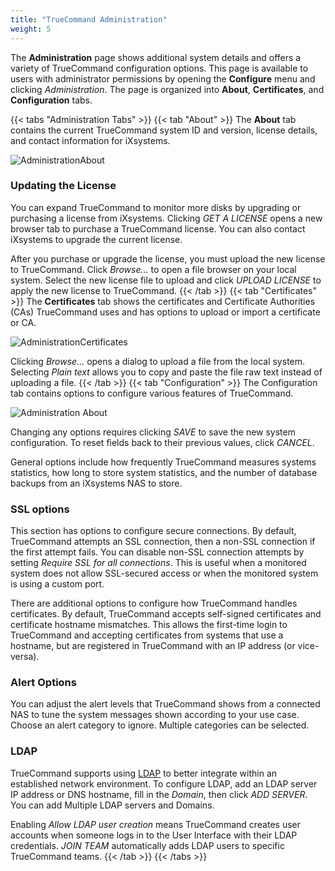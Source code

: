 ```yaml
---
title: "TrueCommand Administration"
weight: 5
---
```


The **Administration** page shows additional system details and offers a variety of TrueCommand configuration options.
This page is available to users with administrator permissions by opening the **Configure** <i class="fa fa-cog" aria-hidden="true" title="Settings"></i> menu and clicking *Administration*.
The page is organized into **About**, **Certificates**, and **Configuration** tabs.

{{< tabs "Administration Tabs" >}}
{{< tab "About" >}}
The **About** tab contains the current TrueCommand system ID and version, license details, and contact information for iXsystems.

![AdministrationAbout](/images/TrueCommand/1.3/AdministrationAbout.png "Administration Configuration")

### Updating the License

You can expand TrueCommand to monitor more disks by upgrading or purchasing a license from iXsystems.
Clicking *GET A LICENSE* opens a new browser tab to purchase a TrueCommand license.
You can also contact iXsystems to upgrade the current license.

After you purchase or upgrade the license, you must upload the new license to TrueCommand.
Click *Browse…* to open a file browser on your local system.
Select the new license file to upload and click *UPLOAD LICENSE* to apply the new license to TrueCommand.
{{< /tab >}}
{{< tab "Certificates" >}}
The **Certificates** tab shows the certificates and Certificate Authorities (CAs) TrueCommand uses and has options to upload or import a certificate or CA.

![AdministrationCertificates](/images/TrueCommand/1.3/AdministrationCertificates.png "Administration: Certificates")

Clicking *Browse...* opens a dialog to upload a file from the local system.
Selecting *Plain text* allows you to copy and paste the file raw text instead of uploading a file.
{{< /tab >}}
{{< tab "Configuration" >}}
The Configuration tab contains options to configure various features of TrueCommand.

![Administration About](/images/TrueCommand/1.3/AdministrationConfiguration.png "Administration: Configuration")

Changing any options requires clicking *SAVE* to save the new system configuration.
To reset fields back to their previous values, click *CANCEL*.

General options include how frequently TrueCommand measures systems statistics, how long to store system statistics, and the number of database backups from an iXsystems NAS to store.

### SSL options

This section has options to configure secure connections.
By default, TrueCommand attempts an SSL connection, then a non-SSL connection if the first attempt fails.
You can disable non-SSL connection attempts by setting *Require SSL for all connections*.
This is useful when a monitored system does not allow SSL-secured access or when the monitored system is using a custom port.

There are additional options to configure how TrueCommand handles certificates.
By default, TrueCommand accepts self-signed certificates and certificate hostname mismatches.
This allows the first-time login to TrueCommand and accepting certificates from systems that use a hostname, but are registered in TrueCommand with an IP address (or vice-versa).

### Alert Options

You can adjust the alert levels that TrueCommand shows from a connected NAS to tune the system messages shown according to your use case.
Choose an alert category to ignore.
Multiple categories can be selected.

### LDAP

TrueCommand supports using [LDAP](https://tools.ietf.org/html/rfc4511) to better integrate within an established network environment.
To configure LDAP, add an LDAP server IP address or DNS hostname, fill in the *Domain*, then click *ADD SERVER*.
You can add Multiple LDAP servers and Domains.

Enabling *Allow LDAP user creation* means TrueCommand creates user accounts when someone logs in to the User Interface with their LDAP credentials.
*JOIN TEAM* automatically adds LDAP users to specific TrueCommand teams.
{{< /tab >}}
{{< /tabs >}}
